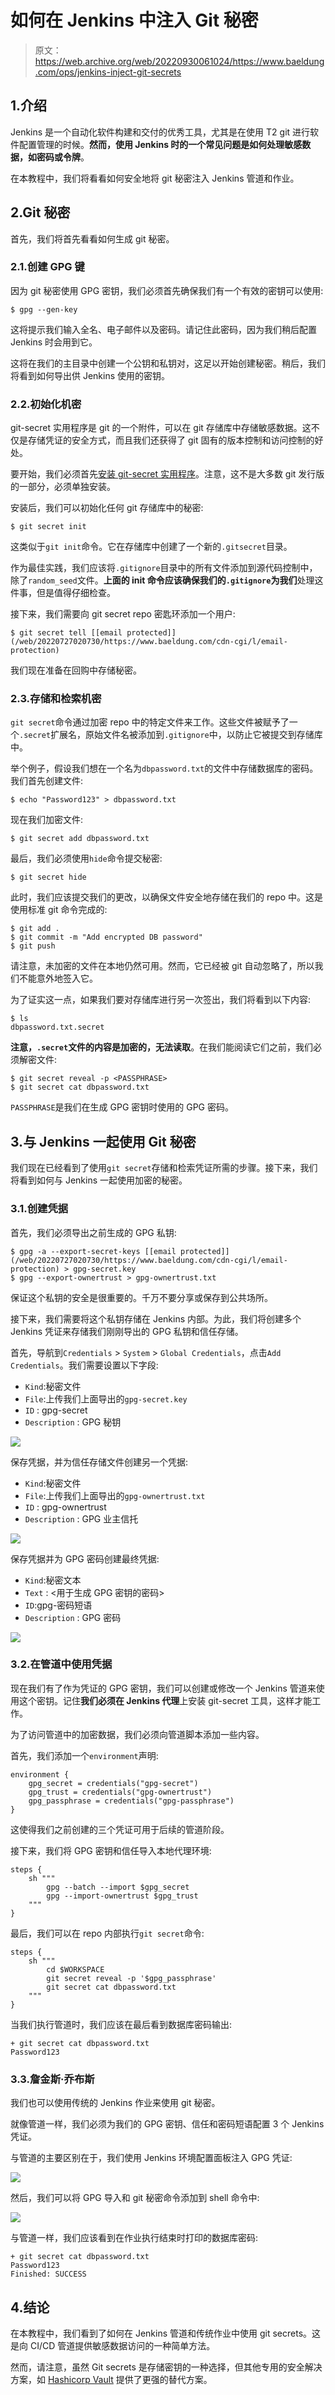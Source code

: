 # 如何在 Jenkins 中注入 Git 秘密

> 原文：<https://web.archive.org/web/20220930061024/https://www.baeldung.com/ops/jenkins-inject-git-secrets>

## 1.介绍

Jenkins 是一个自动化软件构建和交付的优秀工具，尤其是在使用 T2 git 进行软件配置管理的时候。**然而，使用 Jenkins 时的一个常见问题是如何处理敏感数据，如密码或令牌**。

在本教程中，我们将看看如何安全地将 git 秘密注入 Jenkins 管道和作业。

## 2.Git 秘密

首先，我们将首先看看如何生成 git 秘密。

### 2.1.创建 GPG 键

因为 git 秘密使用 GPG 密钥，我们必须首先确保我们有一个有效的密钥可以使用:

```
$ gpg --gen-key
```

这将提示我们输入全名、电子邮件以及密码。请记住此密码，因为我们稍后配置 Jenkins 时会用到它。

这将在我们的主目录中创建一个公钥和私钥对，这足以开始创建秘密。稍后，我们将看到如何导出供 Jenkins 使用的密钥。

### 2.2.初始化机密

git-secret 实用程序是 git 的一个附件，可以在 git 存储库中存储敏感数据。这不仅是存储凭证的安全方式，而且我们还获得了 git 固有的版本控制和访问控制的好处。

要开始，我们必须首先[安装 git-secret 实用程序](https://web.archive.org/web/20220727020730/https://git-secret.io/installation)。注意，这不是大多数 git 发行版的一部分，必须单独安装。

安装后，我们可以初始化任何 git 存储库中的秘密:

```
$ git secret init
```

这类似于`git init`命令。它在存储库中创建了一个新的`.gitsecret`目录。

作为最佳实践，我们应该将`.gitignore`目录中的所有文件添加到源代码控制中，除了`random_seed`文件。**上面的 init 命令应该确保我们的`.gitignore`为我们**处理这件事，但是值得仔细检查。

接下来，我们需要向 git secret repo 密匙环添加一个用户:

```
$ git secret tell [[email protected]](/web/20220727020730/https://www.baeldung.com/cdn-cgi/l/email-protection)
```

我们现在准备在回购中存储秘密。

### 2.3.存储和检索机密

`git secret`命令通过加密 repo 中的特定文件来工作。这些文件被赋予了一个`.secret`扩展名，原始文件名被添加到`.gitignore`中，以防止它被提交到存储库中。

举个例子，假设我们想在一个名为`dbpassword.txt`的文件中存储数据库的密码。我们首先创建文件:

```
$ echo "Password123" > dbpassword.txt
```

现在我们加密文件:

```
$ git secret add dbpassword.txt
```

最后，我们必须使用`hide`命令提交秘密:

```
$ git secret hide
```

此时，我们应该提交我们的更改，以确保文件安全地存储在我们的 repo 中。这是使用标准 git 命令完成的:

```
$ git add .
$ git commit -m "Add encrypted DB password"
$ git push
```

请注意，未加密的文件在本地仍然可用。然而，它已经被 git 自动忽略了，所以我们不能意外地签入它。

为了证实这一点，如果我们要对存储库进行另一次签出，我们将看到以下内容:

```
$ ls
dbpassword.txt.secret
```

**注意，`.secret`文件的内容是加密的，无法读取**。在我们能阅读它们之前，我们必须解密文件:

```
$ git secret reveal -p <PASSPHRASE>
$ git secret cat dbpassword.txt
```

`PASSPHRASE`是我们在生成 GPG 密钥时使用的 GPG 密码。

## 3.与 Jenkins 一起使用 Git 秘密

我们现在已经看到了使用`git secret`存储和检索凭证所需的步骤。接下来，我们将看到如何与 Jenkins 一起使用加密的秘密。

### 3.1.创建凭据

首先，我们必须导出之前生成的 GPG 私钥:

```
$ gpg -a --export-secret-keys [[email protected]](/web/20220727020730/https://www.baeldung.com/cdn-cgi/l/email-protection) > gpg-secret.key
$ gpg --export-ownertrust > gpg-ownertrust.txt
```

保证这个私钥的安全是很重要的。千万不要分享或保存到公共场所。

接下来，我们需要将这个私钥存储在 Jenkins 内部。为此，我们将创建多个 Jenkins 凭证来存储我们刚刚导出的 GPG 私钥和信任存储。

首先，导航到`Credentials` > `System` > `Global Credentials`，点击`Add Credentials`。我们需要设置以下字段:

*   `Kind`:秘密文件
*   `File`:上传我们上面导出的`gpg-secret.key`
*   `ID` : gpg-secret
*   `Description` : GPG 秘钥

[![](img/def7b96a038b7d78b501f31c620584ea.png)](/web/20220727020730/https://www.baeldung.com/wp-content/uploads/2020/05/git-secret-jenkins-secret-key.jpg)

保存凭据，并为信任存储文件创建另一个凭据:

*   `Kind`:秘密文件
*   `File`:上传我们上面导出的`gpg-ownertrust.txt`
*   `ID` : gpg-ownertrust
*   `Description` : GPG 业主信托

[![](img/89c1bb5106e3f8bb6b2e9b76439d598e.png)](/web/20220727020730/https://www.baeldung.com/wp-content/uploads/2020/05/git-secret-jenkins-owner-trust-scaled.jpg)

保存凭据并为 GPG 密码创建最终凭据:

*   `Kind`:秘密文本
*   `Text` : <用于生成 GPG 密钥的密码>
*   `ID`:gpg-密码短语
*   `Description` : GPG 密码

[![](img/44b08556f9fb3bdd314349f98bbf37a9.png)](/web/20220727020730/https://www.baeldung.com/wp-content/uploads/2020/05/git-secret-jenkins-passphrase-scaled-1.jpg)

### 3.2.在管道中使用凭据

现在我们有了作为凭证的 GPG 密钥，我们可以创建或修改一个 Jenkins 管道来使用这个密钥。记住**我们必须在 Jenkins 代理**上安装 git-secret 工具，这样才能工作。

为了访问管道中的加密数据，我们必须向管道脚本添加一些内容。

首先，我们添加一个`environment`声明:

```
environment {
    gpg_secret = credentials("gpg-secret")
    gpg_trust = credentials("gpg-ownertrust")
    gpg_passphrase = credentials("gpg-passphrase")
}
```

这使得我们之前创建的三个凭证可用于后续的管道阶段。

接下来，我们将 GPG 密钥和信任导入本地代理环境:

```
steps {
    sh """
        gpg --batch --import $gpg_secret
        gpg --import-ownertrust $gpg_trust
    """
}
```

最后，我们可以在 repo 内部执行`git secret`命令:

```
steps {
    sh """
        cd $WORKSPACE
        git secret reveal -p '$gpg_passphrase'
        git secret cat dbpassword.txt
    """
}
```

当我们执行管道时，我们应该在最后看到数据库密码输出:

```
+ git secret cat dbpassword.txt
Password123
```

### 3.3.詹金斯·乔布斯

我们也可以使用传统的 Jenkins 作业来使用 git 秘密。

就像管道一样，我们必须为我们的 GPG 密钥、信任和密码短语配置 3 个 Jenkins 凭证。

与管道的主要区别在于，我们使用 Jenkins 环境配置面板注入 GPG 凭证:

[![](img/2893d30e8ca9d3e12cc06230c528ea9c.png)](/web/20220727020730/https://www.baeldung.com/wp-content/uploads/2020/05/git-secret-jenkins-job.jpg)

然后，我们可以将 GPG 导入和 git 秘密命令添加到 shell 命令中:

[![](img/6246eaacab3c7eb5c0e1d09edd10b8c7.png)](/web/20220727020730/https://www.baeldung.com/wp-content/uploads/2020/05/git-secret-jenkins-job-shell-scripts.jpg)

与管道一样，我们应该看到在作业执行结束时打印的数据库密码:

```
+ git secret cat dbpassword.txt
Password123
Finished: SUCCESS
```

## 4.结论

在本教程中，我们看到了如何在 Jenkins 管道和传统作业中使用 git secrets。这是向 CI/CD 管道提供敏感数据访问的一种简单方法。

然而，请注意，虽然 Git secrets 是存储密钥的一种选择，但其他专用的安全解决方案，如 [Hashicorp Vault](/web/20220727020730/https://www.baeldung.com/vault) 提供了更强的替代方案。